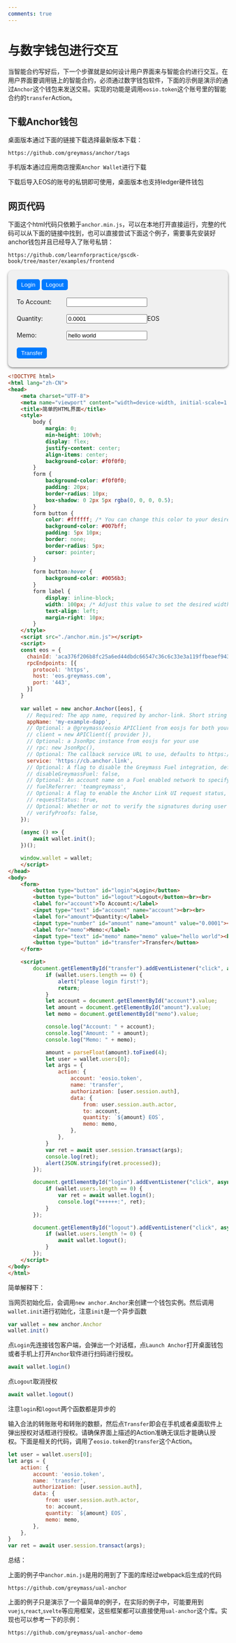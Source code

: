 ```yaml
---
comments: true
---
```


# 与数字钱包进行交互

当智能合约写好后，下一个步骤就是如何设计用户界面来与智能合约进行交互。在用户界面要调用链上的智能合约，必须通过数字钱包软件，下面的示例是演示的通过`Anchor`这个钱包来发送交易。实现的功能是调用`eosio.token`这个账号里的智能合约的`transfer`Action。

## 下载Anchor钱包

桌面版本通过下面的链接下载选择最新版本下载：

```
https://github.com/greymass/anchor/tags
```

手机版本通过应用商店搜索`Anchor Wallet`进行下载

下载后导入EOS的账号的私钥即可使用，桌面版本也支持ledger硬件钱包

## 网页代码

下面这个html代码只依赖于`anchor.min.js`，可以在本地打开直接运行，完整的代码可以从下面的链接中找到，也可以直接尝试下面这个例子，需要事先安装好anchor钱包并且已经导入了账号私钥：


```
https://github.com/learnforpractice/gscdk-book/tree/master/examples/frontend
```


<style>
    form {
        background-color: #f0f0f0;
        padding: 20px;
        border-radius: 10px;
        box-shadow: 0 2px 5px rgba(0, 0, 0, 0.5);
    }
    form button {
        color: #ffffff; /* You can change this color to your desired foreground color */
        background-color: #007bff;
        padding: 5px 10px;
        border: none;
        border-radius: 5px;
        cursor: pointer;
    }

    form button:hover {
        background-color: #0056b3;
    }
    form label {
        display: inline-block;
        width: 100px; /* Adjust this value to set the desired width for the labels */
        text-align: left;
        margin-right: 10px;
    }
</style>
<script src="../../assets/javascripts/anchor.min.js"></script>
<script>
const eos = {
    chainId: 'aca376f206b8fc25a6ed44dbdc66547c36c6c33e3a119ffbeaef943642f0e906',
    rpcEndpoints: [{
    protocol: 'https',
    host: 'eos.greymass.com',
    port: '443',
    }]
}

var wallet = new anchor.Anchor([eos], {
    // Required: The app name, required by anchor-link. Short string identifying the app
    appName: 'my-example-dapp',
    // Optional: a @greymass/eosio APIClient from eosjs for both your use and to use internally in UAL
    // client = new APIClient({ provider }),
    // Optional: a JsonRpc instance from eosjs for your use
    // rpc: new JsonRpc(),
    // Optional: The callback service URL to use, defaults to https://cb.anchor.link
    service: 'https://cb.anchor.link',
    // Optional: A flag to disable the Greymass Fuel integration, defaults to false (enabled)
    // disableGreymassFuel: false,
    // Optional: An account name on a Fuel enabled network to specify as the referrer for transactions
    // fuelReferrer: 'teamgreymass',
    // Optional: A flag to enable the Anchor Link UI request status, defaults to true (enabled)
    // requestStatus: true,  
    // Optional: Whether or not to verify the signatures during user login, defaults to false (disabled)
    // verifyProofs: false,
});

(async () => {
    await wallet.init();
})();

window.wallet = wallet;
</script>
<form>
    <button type="button" id="login">Login</button>
    <button type="button" id="logout">Logout</button><br><br>
    <label for="account">To Account:</label>
    <input type="text" id="account" name="account"><br><br>
    <label for="amount">Quantity:</label>
    <input type="number" id="amount" name="amount" value="0.0001"><label>EOS</label><br><br>
    <label for="memo">Memo:</label>
    <input type="text" id="memo" name="memo" value="hello world"><br><br>
    <button type="button" id="transfer">Transfer</button>
</form>

<script>
    document.getElementById("transfer").addEventListener("click", async function() {
        if (wallet.users.length == 0) {
            alert("please login first!");
            return;
        }
        let account = document.getElementById("account").value;
        let amount = document.getElementById("amount").value;
        let memo = document.getElementById("memo").value;

        console.log("Account: " + account);
        console.log("Amount: " + amount);
        console.log("Memo: " + memo);

        amount = parseFloat(amount).toFixed(4);
        let user = wallet.users[0];
        let args = {
            action: {
                account: 'eosio.token',
                name: 'transfer',
                authorization: [user.session.auth],
                data: {
                    from: user.session.auth.actor,
                    to: account,
                    quantity: `${amount} EOS`,
                    memo: memo,
                },
            },
        }
        var ret = await user.session.transact(args);
        console.log(ret);
        alert(JSON.stringify(ret.processed));
    });

    document.getElementById("login").addEventListener("click", async function() {
        if (wallet.users.length == 0) {
            var ret = await wallet.login();
            console.log("++++++:", ret);
        }
    });

    document.getElementById("logout").addEventListener("click", async function() {
        if (wallet.users.length != 0) {
            await wallet.logout();
        }
    });
</script>


```html
<!DOCTYPE html>
<html lang="zh-CN">
<head>
    <meta charset="UTF-8">
    <meta name="viewport" content="width=device-width, initial-scale=1.0">
    <title>简单的HTML界面</title>
    <style>
        body {
            margin: 0;
            min-height: 100vh;
            display: flex;
            justify-content: center;
            align-items: center;
            background-color: #f0f0f0;
        }
        form {
            background-color: #f0f0f0;
            padding: 20px;
            border-radius: 10px;
            box-shadow: 0 2px 5px rgba(0, 0, 0, 0.5);
        }
        form button {
            color: #ffffff; /* You can change this color to your desired foreground color */
            background-color: #007bff;
            padding: 5px 10px;
            border: none;
            border-radius: 5px;
            cursor: pointer;
        }
    
        form button:hover {
            background-color: #0056b3;
        }
        form label {
            display: inline-block;
            width: 100px; /* Adjust this value to set the desired width for the labels */
            text-align: left;
            margin-right: 10px;
        }
    </style>
    <script src="./anchor.min.js"></script>
    <script>    
    const eos = {
      chainId: 'aca376f206b8fc25a6ed44dbdc66547c36c6c33e3a119ffbeaef943642f0e906',
      rpcEndpoints: [{
        protocol: 'https',
        host: 'eos.greymass.com',
        port: '443',
      }]
    }
    
    var wallet = new anchor.Anchor([eos], {
      // Required: The app name, required by anchor-link. Short string identifying the app
      appName: 'my-example-dapp',
      // Optional: a @greymass/eosio APIClient from eosjs for both your use and to use internally in UAL
      // client = new APIClient({ provider }),
      // Optional: a JsonRpc instance from eosjs for your use
      // rpc: new JsonRpc(),
      // Optional: The callback service URL to use, defaults to https://cb.anchor.link
      service: 'https://cb.anchor.link',
      // Optional: A flag to disable the Greymass Fuel integration, defaults to false (enabled)
      // disableGreymassFuel: false,
      // Optional: An account name on a Fuel enabled network to specify as the referrer for transactions
      // fuelReferrer: 'teamgreymass',
      // Optional: A flag to enable the Anchor Link UI request status, defaults to true (enabled)
      // requestStatus: true,  
      // Optional: Whether or not to verify the signatures during user login, defaults to false (disabled)
      // verifyProofs: false,
    });
    
    (async () => {
        await wallet.init();
    })();

    window.wallet = wallet;
    </script>
</head>
<body>
    <form>
        <button type="button" id="login">Login</button>
        <button type="button" id="logout">Logout</button><br><br>
        <label for="account">To Account:</label>
        <input type="text" id="account" name="account"><br><br>
        <label for="amount">Quantity:</label>
        <input type="number" id="amount" name="amount" value="0.0001"><label>EOS</label><br><br>
        <label for="memo">Memo:</label>
        <input type="text" id="memo" name="memo" value="hello world"><br><br>
        <button type="button" id="transfer">Transfer</button>
    </form>

    <script>
        document.getElementById("transfer").addEventListener("click", async function() {
            if (wallet.users.length == 0) {
                alert("please login first!");
                return;
            }
            let account = document.getElementById("account").value;
            let amount = document.getElementById("amount").value;
            let memo = document.getElementById("memo").value;

            console.log("Account: " + account);
            console.log("Amount: " + amount);
            console.log("Memo: " + memo);

            amount = parseFloat(amount).toFixed(4);
            let user = wallet.users[0];
            let args = {
                action: {
                    account: 'eosio.token',
                    name: 'transfer',
                    authorization: [user.session.auth],
                    data: {
                        from: user.session.auth.actor,
                        to: account,
                        quantity: `${amount} EOS`,
                        memo: memo,
                    },
                },
            }
            var ret = await user.session.transact(args);
            console.log(ret);
            alert(JSON.stringify(ret.processed));
        });

        document.getElementById("login").addEventListener("click", async function() {
            if (wallet.users.length == 0) {
                var ret = await wallet.login();
                console.log("++++++:", ret);
            }
        });

        document.getElementById("logout").addEventListener("click", async function() {
            if (wallet.users.length != 0) {
                await wallet.logout();
            }
        });
    </script>
</body>
</html>
```

简单解释下：

当网页初始化后，会调用`new anchor.Anchor`来创建一个钱包实例。然后调用`wallet.init`进行初始化，注意`init`是一个异步函数

```javascript
var wallet = new anchor.Anchor
wallet.init()
```

点`Login`先连接钱包客户端，会弹出一个对话框，点`Launch Anchor`打开桌面钱包或者手机上打开`Anchor`软件进行扫码进行授权。

```javascript
await wallet.login()
```

点`Logout`取消授权

```javascript
await wallet.logout()
```

注意`login`和`logout`两个函数都是异步的


输入合法的转账账号和转账的数额，然后点`Transfer`即会在手机或者桌面软件上弹出授权对话框进行授权。请确保界面上描述的Action准确无误后才能确认授权。下面是相关的代码，调用了`eosio.token`的`transfer`这个Action。

```javascript
let user = wallet.users[0];
let args = {
    action: {
        account: 'eosio.token',
        name: 'transfer',
        authorization: [user.session.auth],
        data: {
            from: user.session.auth.actor,
            to: account,
            quantity: `${amount} EOS`,
            memo: memo,
        },
    },
}
var ret = await user.session.transact(args);
```

总结：

上面的例子中`anchor.min.js`是用的用到了下面的库经过webpack后生成的代码

```
https://github.com/greymass/ual-anchor
```

上面的例子只是演示了一个最简单的例子，在实际的例子中，可能要用到`vuejs`,`react`,`svelte`等应用框架，这些框架都可以直接使用`ual-anchor`这个库。实现也可以参考一下的示例：

```
https://github.com/greymass/ual-anchor-demo
```
